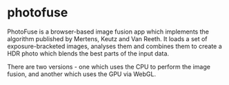 # photofuse
PhotoFuse is a browser-based image fusion app which implements the algorithm published by Mertens, Keutz and Van Reeth. It loads a set of exposure-bracketed images, analyses them and combines them to create a HDR photo which blends the best parts of the input data.

There are two versions - one which uses the CPU to perform the image fusion, and another which uses the GPU via WebGL.
